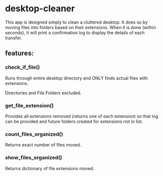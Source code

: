 # desktop-cleaner

This app is designed simply to clean a cluttered desktop. It does so by moving
files into folders based on their extensions. When it is done (within seconds),
it will print a confirmation log to display the details of each transfer.

## features:

### check_if_file()

Runs through entire desktop directory and ONLY finds actual files with extensions.

Directories and File Folders excluded.

### get_file_extension()

Provides all extensions removed (returns one of each extension) so that
log can be provided and future folders created for extensions not in list.

### count_files_organized()

Returns exact number of files moved.

### show_files_organized()

Returns dictionary of file extensions moved.
